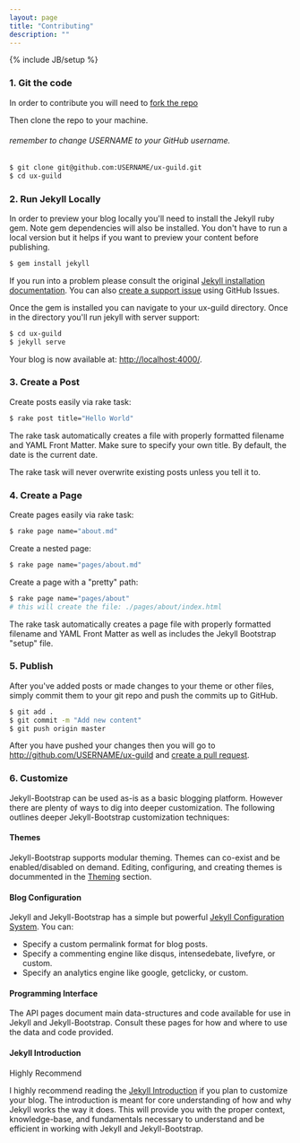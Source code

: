 ```yaml
---
layout: page
title: "Contributing"
description: ""
---
```

{% include JB/setup %}

### 1. Git the code
In order to contribute you will need to [fork the repo](https://github.com/vivint-guilds/ux-guild/fork)

Then clone the repo to your machine.

###### remember to change USERNAME to your GitHub username.

```bash
$ git clone git@github.com:USERNAME/ux-guild.git
$ cd ux-guild
```

### 2. Run Jekyll Locally
In order to preview your blog locally you'll need to install the Jekyll ruby gem. Note gem dependencies will also be installed. You don't have to run a local version but it helps if you want to preview your content before publishing.

```bash
$ gem install jekyll
```

If you run into a problem please consult the original [Jekyll installation documentation](http://jekyllrb.com/docs/installation/). You can also [create a support issue](https://github.com/vivint-guilds/ux-guild/issues/new) using GitHub Issues.

Once the gem is installed you can navigate to your ux-guild directory. Once in the directory you'll run jekyll with server support:

```bash
$ cd ux-guild
$ jekyll serve
```

Your blog is now available at: [http://localhost:4000/](http://localhost:4000/).

### 3. Create a Post
Create posts easily via rake task:

```bash
$ rake post title="Hello World"
```

The rake task automatically creates a file with properly formatted filename and YAML Front Matter. Make sure to specify your own title. By default, the date is the current date.

The rake task will never overwrite existing posts unless you tell it to.

### 4. Create a Page
Create pages easily via rake task:

```bash
$ rake page name="about.md"
```

Create a nested page:

```bash
$ rake page name="pages/about.md"
```

Create a page with a "pretty" path:

```bash
$ rake page name="pages/about"
# this will create the file: ./pages/about/index.html
```

The rake task automatically creates a page file with properly formatted filename and YAML Front Matter as well as includes the Jekyll Bootstrap "setup" file.

### 5. Publish
After you've added posts or made changes to your theme or other files, simply commit them to your git repo and push the commits up to GitHub.

```bash
$ git add .
$ git commit -m "Add new content"
$ git push origin master
```

After you have pushed your changes then you will go to http://github.com/USERNAME/ux-guild and [create a pull request](https://help.github.com/articles/creating-a-pull-request/).

### 6. Customize
Jekyll-Bootstrap can be used as-is as a basic blogging platform. However there are plenty of ways to dig into deeper customization. The following outlines deeper Jekyll-Bootstrap customization techniques:

#### Themes

Jekyll-Bootstrap supports modular theming. Themes can co-exist and be enabled/disabled on demand. Editing, configuring, and creating themes is docummented in the [Theming](http://jekyllbootstrap.com/usage/jekyll-theming.html) section.

#### Blog Configuration

Jekyll and Jekyll-Bootstrap has a simple but powerful [Jekyll Configuration System](http://jekyllbootstrap.com/usage/blog-configuration.html). You can:

* Specify a custom permalink format for blog posts.
* Specify a commenting engine like disqus, intensedebate, livefyre, or custom.
* Specify an analytics engine like google, getclicky, or custom.

#### Programming Interface

The API pages document main data-structures and code available for use in Jekyll and Jekyll-Bootstrap. Consult these pages for how and where to use the data and code provided.

#### Jekyll Introduction

<span class="label label-primary">Highly Recommend</span>

I highly recommend reading the [Jekyll Introduction](http://jekyllbootstrap.com/lessons/jekyll-introduction.html) if you plan to customize your blog. The introduction is meant for core understanding of how and why Jekyll works the way it does. This will provide you with the proper context, knowledge-base, and fundamentals necessary to understand and be efficient in working with Jekyll and Jekyll-Bootstrap.
